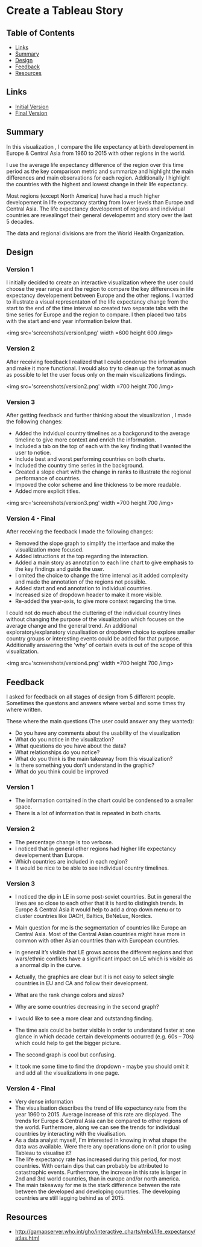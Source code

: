 
# Create a Tableau Story


## Table of Contents

* [Links](#Links)
* [Summary](#Summary)
* [Design](#Design)  
* [Feedback](#Feedback)
* [Resources](#Resources)


## Links

- [Initial Version](https://public.tableau.com/profile/ioanniskbreier#!/vizhome/who_life_expect_story_ver1/EuropeanStory)  
- [Final Version](https://public.tableau.com/profile/ioanniskbreier#!/vizhome/who_life_expect_story_final/EuropeanStory)

## Summary

In this visualization , I compare the  life expectancy at birth developement in Europe & Central Asia from 1960 to 2015 with other regions in the world.

I use the average life expectancy difference of the region over this time period as the key comparison metric and summarize and highlight the main differences and main observations for each region. Additionally I highlight the countries with the highest and lowest change in their life expectancy.

Most regions (except North America) have had a much higher developement in life expectancy starting from lower levels than Europe and Central Asia. The life expectancy developemnt of regions and individual countries are revealingof their general developemnt and story  over the last 5 decades.

The data and regional divisions are from the World Health Organization.

## Design

### Version 1

I initially decided to create an interactive visualization where the user could choose the year range and the region to compare the key differences in life expectancy developement between Europe and the other regions.
I wanted to illustrate a visual representaton of the life expectancy change from the start to the end  of the time interval so created two separate tabs with the time series for Europe and the region to compare. I then placed two tabs with the start and end year information below that.

<img src='screenshots/version1.png' width =600 height 600 /img>


### Version 2

After receiving feedback I realized that I could condense the information and make it more functional. I would also try to clean up the format as much as possible to let the user focus only on the main visualizations findings.

<img src='screenshots/version2.png' width =700 height 700 /img>

 
### Version 3

After getting feedback and further thinking about the visualization , I made the following changes:

- Added the indvidual country timelines as a backgorund to the average timeline to give more context and enrich the information.  
- Included a  tab on the top of each with the key finding that I wanted the user to notice.
- Include best and worst performing countries on both charts.
- Included the country time series in the background.
- Created a slope chart with the change in ranks to illustrate the regional performance of countries.
- Impoved the color scheme and line thickness to be more readable.
- Added more explicit titles.

<img src='screenshots/version3.png' width =700 height 700 /img>


### Version 4 - Final 

After receiving the feedback I made the following changes:

- Removed the slope graph to simplify the interface and make the visualization more focused.
- Added istructions at the top regarding the interaction. 
- Added a main story as annotation to each line chart  to give emphasis to the key findings and guide the user.
- I omited the choice to change the time interval as it added complexity and made the annotation of the regions  not possible.
- Added start and end annotation to individual countries.
- Increased size of dropdown header to make it more visible.
- Re-added the year-axis, to give more context regarding the time.

I could not do much about the cluttering of the individual country lines without changing the purpose of the visualization which focuses on the average change and the general trend. An additional exploratory/explanatory vizualisation or dropdown choice to explore smaller country groups or interesting events could be added for that purpose.
Additionally answering the 'why' of certain evets is out of the scope of this visualization.

<img src='screenshots/version4.png' width =700 height 700 /img>

## Feedback

I asked for feedback on all stages of design from 5 different people. Sometimes the questons and answers where verbal and some times thy where written.

These where the main questions (The user could answer any they wanted):

- Do you have any comments about the usability of the visualization
- What do you notice in the visualization?
- What questions do you have about the data?
- What relationships do you notice?
- What do you think is the main takeaway from this visualization?
- Is there something you don’t understand in the graphic?
- What do you think could be improved

### Version 1 

 - The information contained in the chart could be condensed to a smaller space.
 - There is a lot of information that is repeated in both charts.
 
### Version 2

 - The percentage change is too verbose.
 - I noticed that in general other regions had higher life expectancy developement than Europe.
 - Which countries are included in each region?
 - It would be nice to be able to see individual country timelines.
 
### Version 3

- I noticed the dip in LE in some post-soviet countries. But in general the lines are so close to each other that it is hard to distingish trends. In Europe & Central Asia it would help to add a drop down menu or to cluster countries like DACH, Baltics, BeNeLux, Nordics.  
-  Main question for me is the segmentation of countries like Europe an Central Asia. Most of the Central Asian countries might have more in common with other Asian countries than with European countries. 
- In general it’s visible that LE grows across the different regions and that wars/ethnic conflicts have a significant impact on LE which is visible as a anormal dip in the curve.
-  Actually, the graphics are clear but it is not easy to select single countries in EU and CA and follow their development. 

- What are the rank change colors and sizes?
- Why are some countries decreasing in the second graph?
- I would like to see a more clear and outstandng finding.
- The time axis could be better visible in order to understand faster at one glance in which decade certain developments occurred (e.g. 60s – 70s) which could help to get the bigger picture.
- The second graph is cool but confusing.
- It took me some time to find the dropdown - maybe you should omit it and add all the visualizations in one page.
 
### Version 4 - Final

- Very dense information
- The visualisation describes the trend of life expectancy rate from the year 1960 to 2015. Average increase of this rate are displayed. The trends for Europe & Central Asia can be compared to other regions of the world. Furthermore, along we can see the trends for individual countries by interacting with the viualisation.
- As a data analyst myself, I'm interested in knowing in what shape the data was available. Were there any operations done on it prior to using Tableau to visualise it?
- The life expectancy rate has increased during this period, for most countries. With certain dips that can probably be attributed to catastrophic events. Furthermore, the increase in this rate is larger in 2nd and 3rd world countries, than in europe and/or north america.
- The main takeaway for me is the stark difference between the rate between the developed and developing countries. The developing countries are still lagging behind as of 2015.

## Resources

- http://gamapserver.who.int/gho/interactive_charts/mbd/life_expectancy/atlas.html

